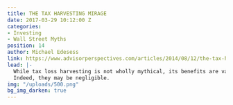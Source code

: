 ```yaml
---
title: THE TAX HARVESTING MIRAGE
date: 2017-03-29 10:12:00 Z
categories:
- Investing
- Wall Street Myths
position: 14
author: Michael Edesess
link: https://www.advisorperspectives.com/articles/2014/08/12/the-tax-harvesting-mirage
lead: |-
  While tax loss harvesting is not wholly mythical, its benefits are vastly overstated.
  Indeed, they may be negligible.
img: "/uploads/500.png"
bg_img_darken: true
---
```


